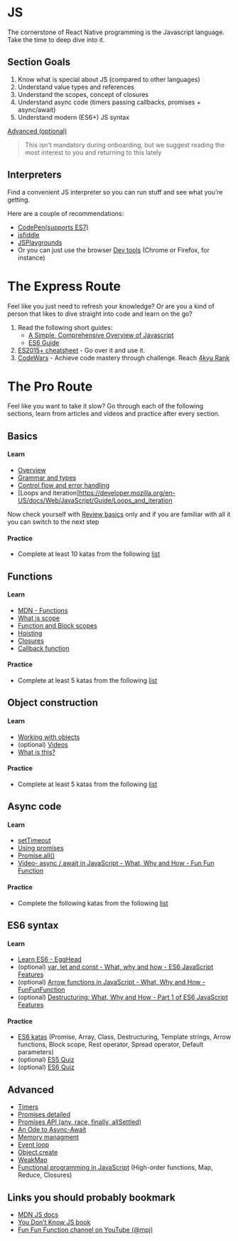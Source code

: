 # JS

The cornerstone of React Native programming is the Javascript language. Take the time to deep dive into it.

## Section Goals
1. Know what is special about JS (compared to other languages)
1. Understand value types and references
1. Understand the scopes, concept of closures
1. Understand async code (timers passing callbacks, promises + async/await)
1. Understand modern (ES6+) JS syntax

[Advanced (optional)](#advanced)
> This isn't mandatory during onboarding, but we suggest reading the most interest to you and returning to this lately

## Interpreters
Find a convenient JS interpreter so you can run stuff and see what you’re getting.

Here are a couple of recommendations:
* [CodePen(supports ES7)](https://codepen.io/)
* [jsfiddle](https://jsfiddle.net/ )
* [JSPlaygrounds](https://stephengrider.github.io/JSPlaygrounds/)
* Or you can just use the browser [Dev tools](https://github.com/getify/You-Dont-Know-JS/blob/1st-ed/up%20%26%20going/ch1.md#try-it-yourself) (Chrome or Firefox, for instance)

# The Express Route
Feel like you just need to refresh your knowledge? Or are you a kind of person that likes to dive straight into code and learn on the go?

1. Read the following short guides:
   * [A Simple, Comprehensive Overview of Javascript](https://betterexplained.com/articles/the-single-page-javascript-overview/)
   * [ES6 Guide](https://flaviocopes.com/es6/)
2. [ES2015+ cheatsheet](https://devhints.io/es6) - Go over it and use it.
3. [CodeWars](https://www.codewars.com) - Achieve code mastery through challenge. Reach [4kyu Rank](https://www.codewars.com/about)

# The Pro Route

Feel like you want to take it slow? Go through each of the following sections, learn from articles and videos and practice after every section.

## Basics
#### Learn

* [Overview](https://developer.mozilla.org/en-US/docs/Web/JavaScript)
* [Grammar and types](https://developer.mozilla.org/en-US/docs/Web/JavaScript/Guide/Grammar_and_types#data_structures_and_types)
* [Control flow and error handling](https://developer.mozilla.org/en-US/docs/Web/JavaScript/Guide/Control_flow_and_error_handling)
* [Loops and iteration]https://developer.mozilla.org/en-US/docs/Web/JavaScript/Guide/Loops_and_iteration

Now check yourself with [Review basics](https://github.com/getify/You-Dont-Know-JS/blob/1st-ed/up%20%26%20going/ch1.md#review) only and if you are familiar with all it you can switch to the next step
 
#### Practice
* Complete at least 10 katas from the following [list](https://www.codewars.com/kata/search/javascript?q=&r%5B%5D=-8&tags=Fundamentals&beta=false&order_by=popularity+desc)

## Functions
#### Learn
* [MDN - Functions](https://developer.mozilla.org/en-US/docs/Web/JavaScript/Guide/Functions)
* [What is scope](https://github.com/getify/You-Dont-Know-JS/blob/1st-ed/scope%20%26%20closures/ch1.md)
* [Function and Block scopes](https://github.com/getify/You-Dont-Know-JS/blob/1st-ed/scope%20%26%20closures/ch3.md)
* [Hoisting](https://github.com/getify/You-Dont-Know-JS/blob/1st-ed/scope%20%26%20closures/ch4.md)
* [Closures](https://github.com/getify/You-Dont-Know-JS/blob/1st-ed/scope%20%26%20closures/ch5.md)
* [Callback function](https://developer.mozilla.org/en-US/docs/Glossary/Callback_function)
#### Practice
* Complete at least 5 katas from the following [list](https://www.codewars.com/kata/search/javascript?q=&tags=Functional%20Programming&beta=false&order_by=popularity%20desc)

## Object construction
#### Learn
* [Working with objects](https://developer.mozilla.org/en-US/docs/Web/JavaScript/Guide/Working_with_objects)
* (optional) [Videos](https://www.youtube.com/playlist?list=PL0zVEGEvSaeHBZFy6Q8731rcwk0Gtuxub)
* [What is this?](https://github.com/getify/You-Dont-Know-JS/blob/1st-ed/this%20%26%20object%20prototypes/ch1.md)
#### Practice
* Complete at least 5 katas from the following [list](https://www.codewars.com/kata/search/javascript?q=&tags=Object-oriented%20Programming&beta=false&order_by=popularity%20desc)

## Async code
#### Learn
* [setTimeout](https://developer.mozilla.org/en-US/docs/Web/API/setTimeout)
* [Using promises](https://developer.mozilla.org/en-US/docs/Web/JavaScript/Guide/Using_promises)
* [Promise.all()](https://developer.mozilla.org/en-US/docs/Web/JavaScript/Reference/Global_Objects/Promise/all)
* [Video- async / await in JavaScript - What, Why and How - Fun Fun Function](https://www.youtube.com/watch?v=568g8hxJJp4&index=4&list=PL0zVEGEvSaeHJppaRLrqjeTPnCH6vw-sm&t=0s)

#### Practice
* Complete the following katas from the following [list](https://www.codewars.com/collections/async-and-promises)

## ES6 syntax
#### Learn
* [Learn ES6 - EggHead](https://egghead.io/courses/learn-es6-ecmascript-2015)
* (optional) [var, let and const - What, why and how - ES6 JavaScript Features](https://www.youtube.com/watch?v=sjyJBL5fkp8&index=5&list=PL0zVEGEvSaeHJppaRLrqjeTPnCH6vw-sm&t=0s)
* (optional) [Arrow functions in JavaScript - What, Why and How - FunFunFunction](https://www.youtube.com/watch?v=6sQDTgOqh-I&index=7&list=PL0zVEGEvSaeHJppaRLrqjeTPnCH6vw-sm&t=0s)
* (optional) [Destructuring: What, Why and How - Part 1 of ES6 JavaScript Features](https://www.youtube.com/watch?v=PB_d3uBkQPs&index=8&list=PL0zVEGEvSaeHJppaRLrqjeTPnCH6vw-sm&t=0s)
#### Practice
* [ES6 katas](http://es6katas.org/) (Promise, Array, Class, Destructuring, Template strings, Arrow functions, Block scope, Rest operator, Spread operator, Default parameters)
* (optional) [ES5 Quiz](http://dmitrysoshnikov.com/ecmascript/the-quiz/)
* (optional) [ES6 Quiz](http://perfectionkills.com/javascript-quiz-es6/)

## Advanced
* [Timers](https://medium.freecodecamp.org/javascript-timers-everything-you-need-to-know-5f31eaa37162)
* [Promises detailed](https://github.com/getify/You-Dont-Know-JS/blob/1st-ed/async%20%26%20performance/ch3.md)
* [Promises API (any, race, finally, allSettled)](https://developer.mozilla.org/en-US/docs/Web/JavaScript/Reference/Global_Objects/Promise/any)
* [An Ode to Async-Await](https://hackernoon.com/an-ode-to-async-await-7da2dd3c2056)
* [Memory managment](https://developer.mozilla.org/en-US/docs/Web/JavaScript/Memory_management)
* [Event loop](https://developer.mozilla.org/en-US/docs/Web/JavaScript/Event_loop)
* [Object.create](https://github.com/getify/You-Dont-Know-JS/blob/1st-ed/this%20%26%20object%20prototypes/ch5.md)
* [WeakMap](https://developer.mozilla.org/en-US/docs/Web/JavaScript/Reference/Global_Objects/WeakMap)
* [Functional programming in JavaScript](https://www.youtube.com/playlist?list=PL0zVEGEvSaeEd9hlmCXrk5yUyqUag-n84) (High-order functions, Map, Reduce, Closures)

## Links you should probably bookmark
* [MDN JS docs](https://developer.mozilla.org/en-US/docs/Web/JavaScript)
* [You Don’t Know JS book](https://github.com/getify/You-Dont-Know-JS)
* [Fun Fun Function channel on YouTube (@mpj)](https://www.youtube.com/channel/UCO1cgjhGzsSYb1rsB4bFe4Q)
